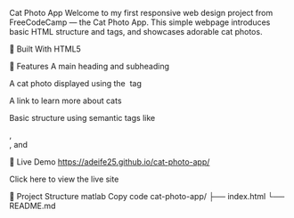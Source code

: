 Cat Photo App
Welcome to my first responsive web design project from FreeCodeCamp — the Cat Photo App.
This simple webpage introduces basic HTML structure and tags, and showcases adorable cat photos.

🔧 Built With
HTML5

📸 Features
A main heading and subheading

A cat photo displayed using the <img> tag

A link to learn more about cats

Basic structure using semantic tags like <main>, <section>, and <footer>

🚀 Live Demo
 https://adeife25.github.io/cat-photo-app/

Click here to view the live site

📁 Project Structure
matlab
Copy code
cat-photo-app/
├── index.html
└── README.md
